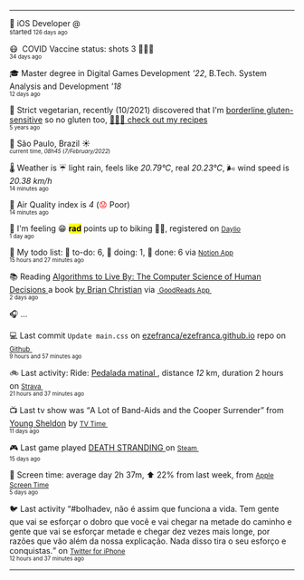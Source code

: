 
<hr/>
<p><span class="darkmode-ignore">💼&nbsp;</span><span id="job"><span class="new-box">iOS Developer @  &nbsp;<br/><sup> started <small class="text-muted">126 days ago </small></sup></span></span></p>
<p><span class="darkmode-ignore">😷&nbsp;</span><span id="vaccine"><span class="darkmode-ignore">&nbsp;</span>COVID Vaccine status: shots 3 <span class="darkmode-ignore">💉💉💉</span> &nbsp; <br/><sup><small class="text-muted">34 days ago </small></sup></span></p>
<p><span class="darkmode-ignore">🎓&nbsp;</span><span id="studies"><span class="new-box">Master degree in Digital Games Development <var>'22</var>, B.Tech. System Analysis and Development <var>'18</var> &nbsp;<br/><sup><small class="text-muted">12 days ago </small></sup></span></span></p>
<p><span class="darkmode-ignore">🌱&nbsp;</span><span id="cousine"><span class="new-box">Strict vegetarian, recently (10/2021) discovered that I'm <a class="darkmode-ignore" href="https://pubmed.ncbi.nlm.nih.gov/11374684/">borderline gluten-sensitive</a> so no gluten too, <a class="darkmode-ignore" href="https://ezequiel.app/cousine.html"><span class="darkmode-ignore">👨🏻‍🍳 </span> check out my recipes</a>&nbsp; <br/><sup><small class="text-muted">5 years ago </small></sup></span></span></p>
<p><span class="darkmode-ignore">📍&nbsp;</span><span id="location"><span class="new-box">São Paulo, Brazil <span class="darkmode-ignore">☀️</span>  <br/><sup><small class="text-muted"> current time, <var>08h</var><var>45</var> (<var>7/February/2022</var>)</small></sup></span></span></p>
<p><span class="darkmode-ignore">🌡&nbsp;</span><span id="weather"><span class="new-box">Weather is <span class="darkmode-ignore">☔️</span> light rain, feels like <var>20.79°C</var>, real <var>20.23°C</var>, <span class="darkmode-ignore">🌬</span> wind speed is <var> 20.38 km/h</var> <br/><sup><small class="text-muted">14 minutes ago </small></sup></span></span></p>
<p><span class="darkmode-ignore">💨&nbsp;</span><span id="airquality"><span class="new-box">Air Quality index is <var>4</var> (<span class="darkmode-ignore" style="color: transparent; text-shadow: 0 0 0#ff0000"><span class="darkmode-ignore">😟</span></span> Poor) <br/><sup><small class="text-muted">14 minutes ago </small></sup></span></span></p>
<p><span class="darkmode-ignore">🧠&nbsp;</span><span id="mood"><span class="new-box">I'm feeling <span class="darkmode-ignore">😁</span> <mark><strong>rad</strong></mark> points up to biking <span class="darkmode-ignore">🚴‍♂️</span>, registered on <a class="darkmode-ignore" href="https://daylio.net/"><small class="darkmode-ignore">Daylio</small></a>&nbsp; <br/><sup><small class="text-muted">1 day ago </small></sup> </span></span></p>
<p><span class="darkmode-ignore">📝&nbsp;</span><span id="todo"><span class="new-box">My todo list: <span class="darkmode-ignore">📕</span> to-do: 6, <span class="darkmode-ignore">📒</span> doing: 1, <span class="darkmode-ignore">📗</span> done: 6 via <a href="https://www.notion.so/ezefranca/"><small class="darkmode-ignore">Notion App</small></a>&nbsp; <br/><sup><small class="text-muted">15 hours and 27 minutes  ago </small></sup></span></span></p>
<p><span class="darkmode-ignore">📚&nbsp;</span><span id="book"><span class="new-box">Reading <a class="darkmode-ignore" href="https://www.goodreads.com/book/show/25666050-algorithms-to-live-by"> Algorithms to Live By: The Computer Science of Human Decisions </a> a book <a class="darkmode-ignore" href="https://www.goodreads.com/author/show/4199891.Brian_Christian"> by Brian Christian</a> via <a class="darkmode-ignore" href="https://www.goodreads.com/user/show/21512585"> <small class="darkmode-ignore">&nbsp;GoodReads App&nbsp;</small></a> <br/><sup><small class="text-muted">2 days ago </small></sup></span></span></p>
<p><span class="darkmode-ignore">🎧&nbsp;</span><span id="lastfm">...&nbsp;</span></p>
<p><span class="darkmode-ignore">💻&nbsp;</span><span id="github"><span class="new-box">Last commit <code>Update main.css</code> on <a class="darkmode-ignore" href="https://github.com/ezefranca/ezefranca.github.io/commit/181742322842c179ac8228ccb5ded9e0f60b154f"> ezefranca/ezefranca.github.io</a> repo on <a class="darkmode-ignore" href="https://github.com/ezefranca/ezefranca.github.io/commit/181742322842c179ac8228ccb5ded9e0f60b154f"> <small class="darkmode-ignore">Github</small> </a>&nbsp; <br/><sup><small class="text-muted">9 hours and 57 minutes  ago </small></sup></span></span></p>
<p><span class="darkmode-ignore">🚲&nbsp;</span><span id="strava"><span class="new-box">Last activity: Ride: <a class="darkmode-ignore" href="https://ift.tt/UcglpAM"> Pedalada matinal </a>, distance <var>12</var> km, duration 2 hours on <a class="darkmode-ignore" href="https://ift.tt/UcglpAM"> <small class="darkmode-ignore">Strava&nbsp;</small></a> <br/><sup><small class="text-muted">21 hours and 37 minutes  ago </small></sup></span></span></p>
<p><span class="darkmode-ignore">📺&nbsp;</span><span id="tv"><span class="new-box">Last tv show was <q class="markquote">A Lot of Band-Aids and the Cooper Surrender</q> from <a class="darkmode-ignore" href="https://www.tvtime.com/en/show/328724/episode/8929346 ">Young Sheldon</a> by <a class="darkmode-ignore" href="https://www.tvtime.com/en/show/328724/episode/8929346 "><small class="darkmode-ignore">TV Time </small></a>&nbsp; <br/><sup><small class="text-muted">11 days ago </small></sup></span></span></p>
<p><span class="darkmode-ignore">🎮&nbsp;</span><span id="steam"><span class="new-box">Last game played <a class="darkmode-ignore" href="https://store.steampowered.com/app/1316286541 "> DEATH STRANDING </a> on <a class="darkmode-ignore" href="https://steamcommunity.com/id/ezequielapp/ "><small class="darkmode-ignore">Steam </small></a>&nbsp;  <br/><sup><small class="text-muted">15 days ago </small></sup></span></span></p>
<p><span class="darkmode-ignore">📱&nbsp;</span><span id="screentime"><span class="new-box">Screen time: average day 2h 37m, ⬆ 22% from last week, from <a href="https://twitter.com/ezefranca/status/1488891719399710722"><small class="darkmode-ignore">Apple Screen Time</small></a>&nbsp; <br/><sup><small class="text-muted">5 days ago </small></sup></span></span></p>
<p><span class="darkmode-ignore">🐦&nbsp;</span><span id="twitter"><span class="new-box">Last activity <q class="markquote">#bolhadev, não é assim que funciona a vida. Tem gente que vai se esforçar o dobro que você e vai chegar na metade do caminho e gente que vai se esforçar metade e chegar dez vezes mais longe, por razões que vão além da nossa explicação. Nada disso tira o seu esforço e conquistas.</q> on <a class="darkmode-ignore" href="https://twitter.com/ezefranca/status/1490462273374232577"> <small class="darkmode-ignore">Twitter for iPhone</small></a>&nbsp;   <br/><sup><small class="text-muted">12 hours and 37 minutes  ago </small></sup></span></span></p>
<hr/>
